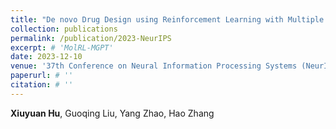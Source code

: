 ```yaml
---
title: "De novo Drug Design using Reinforcement Learning with Multiple GPT Agents"
collection: publications
permalink: /publication/2023-NeurIPS
excerpt: # 'MolRL-MGPT'
date: 2023-12-10
venue: '37th Conference on Neural Information Processing Systems (NeurIPS 2023)'
paperurl: # ''
citation: # ''
---
```


**Xiuyuan Hu**, Guoqing Liu, Yang Zhao, Hao Zhang
